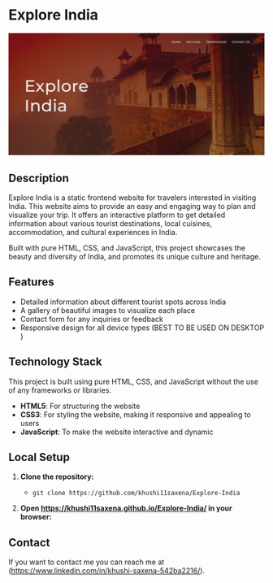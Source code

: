 # Explore India

![Screenshot of Explore India](https://github.com/khushi11saxena/Explore-India/blob/main/Screenshot%202023-07-23%20201357.png)


## Description

Explore India is a static frontend website for travelers interested in visiting India. This website aims to provide an easy and engaging way to plan and visualize your trip. It offers an interactive platform to get detailed information about various tourist destinations, local cuisines, accommodation, and cultural experiences in India.

Built with pure HTML, CSS, and JavaScript, this project showcases the beauty and diversity of India, and promotes its unique culture and heritage.

## Features

- Detailed information about different tourist spots across India
- A gallery of beautiful images to visualize each place
- Contact form for any inquiries or feedback
- Responsive design for all device types (BEST TO BE USED ON DESKTOP )

## Technology Stack

This project is built using pure HTML, CSS, and JavaScript without the use of any frameworks or libraries.

- **HTML5**: For structuring the website
- **CSS3**: For styling the website, making it responsive and appealing to users
- **JavaScript**: To make the website interactive and dynamic

## Local Setup

1. **Clone the repository:**

   - `git clone https://github.com/khushi11saxena/Explore-India`
  

2. **Open https://khushi11saxena.github.io/Explore-India/ in your browser:**


## Contact

If you want to contact me you can reach me at (https://www.linkedin.com/in/khushi-saxena-542ba2216/).
